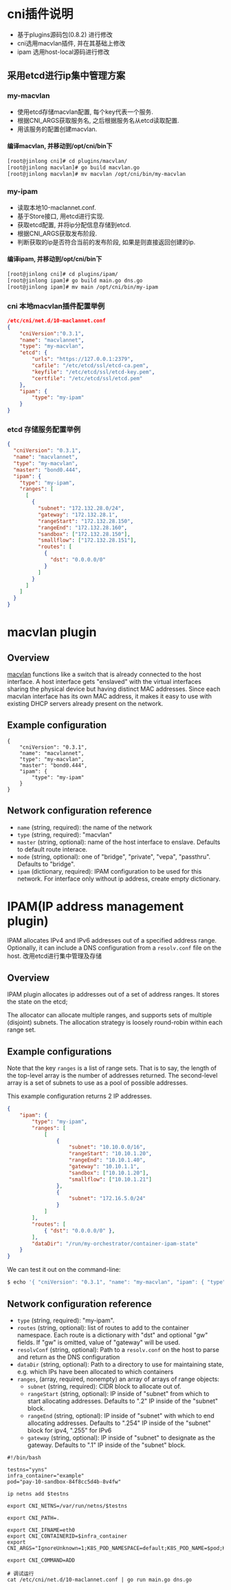 # cni插件说明
* 基于plugins源码包(0.8.2) 进行修改
* cni选用macvlan插件, 并在其基础上修改
* ipam 选用host-local源码进行修改

## 采用etcd进行ip集中管理方案
### my-macvlan
* 使用etcd存储macvlan配置, 每个key代表一个服务.
* 根据CNI_ARGS获取服务名, 之后根据服务名从etcd读取配置.
* 用该服务的配置创建macvlan.

#### 编译macvlan, 并移动到/opt/cni/bin下
```bash
[root@jinlong cni]# cd plugins/macvlan/
[root@jinlong macvlan]# go build macvlan.go
[root@jinlong macvlan]# mv macvlan /opt/cni/bin/my-macvlan
```

### my-ipam
* 读取本地10-maclannet.conf.
* 基于Store接口, 用etcd进行实现.
* 获取etcd配置, 并将ip分配信息存储到etcd.
* 根据CNI_ARGS获取发布阶段.
* 判断获取的ip是否符合当前的发布阶段, 如果是则直接返回创建的ip.

#### 编译ipam, 并移动到/opt/cni/bin下
```bash
[root@jinlong cni]# cd plugins/ipam/
[root@jinlong ipam]# go build main.go dns.go
[root@jinlong ipam]# mv main /opt/cni/bin/my-ipam
```

### cni 本地macvlan插件配置举例
```json
/etc/cni/net.d/10-maclannet.conf
{
    "cniVersion":"0.3.1",
    "name": "macvlannet",
    "type": "my-macvlan",
    "etcd": {
        "urls": "https://127.0.0.1:2379",
        "cafile": "/etc/etcd/ssl/etcd-ca.pem",
        "keyfile": "/etc/etcd/ssl/etcd-key.pem",
        "certfile": "/etc/etcd/ssl/etcd.pem"
    },
    "ipam": {
        "type": "my-ipam"
    }
}
```

### etcd 存储服务配置举例
```json
{
  "cniVersion": "0.3.1",
  "name": "macvlannet",
  "type": "my-macvlan",
  "master": "bond0.444",
  "ipam": {
    "type": "my-ipam",
    "ranges": [
      [
        {
          "subnet": "172.132.28.0/24",
          "gateway": "172.132.28.1",
          "rangeStart": "172.132.28.150",
          "rangeEnd": "172.132.28.160",
          "sandbox": ["172.132.28.150"],
          "smallflow": ["172.132.28.151"],
          "routes": [
            {
              "dst": "0.0.0.0/0"
            }
          ]
        }
      ]
    ]
  }
}
```



# macvlan plugin

## Overview

[macvlan](http://backreference.org/2014/03/20/some-notes-on-macvlanmacvtap/) functions like a switch that is already connected to the host interface.
A host interface gets "enslaved" with the virtual interfaces sharing the physical device but having distinct MAC addresses.
Since each macvlan interface has its own MAC address, it makes it easy to use with existing DHCP servers already present on the network.

## Example configuration

```
{
	"cniVersion": "0.3.1",
	"name": "macvlannet",
	"type": "my-macvlan",
	"master": "bond0.444",
	"ipam": {
		"type": "my-ipam"
	}
}
```

## Network configuration reference

* `name` (string, required): the name of the network
* `type` (string, required): "macvlan"
* `master` (string, optional): name of the host interface to enslave. Defaults to default route interace.
* `mode` (string, optional): one of "bridge", "private", "vepa", "passthru". Defaults to "bridge".
* `ipam` (dictionary, required): IPAM configuration to be used for this network. For interface only without ip address, create empty dictionary.




# IPAM(IP address management plugin)

IPAM allocates IPv4 and IPv6 addresses out of a specified address range. Optionally,
it can include a DNS configuration from a `resolv.conf` file on the host.
改用etcd进行集中管理及存储

## Overview

IPAM plugin allocates ip addresses out of a set of address ranges.
It stores the state on the etcd;

The allocator can allocate multiple ranges, and supports sets of multiple (disjoint)
subnets. The allocation strategy is loosely round-robin within each range set.

## Example configurations

Note that the key `ranges` is a list of range sets. That is to say, the length
of the top-level array is the number of addresses returned. The second-level
array is a set of subnets to use as a pool of possible addresses.

This example configuration returns 2 IP addresses.

```json
{
	"ipam": {
		"type": "my-ipam",
		"ranges": [
			[
				{
					"subnet": "10.10.0.0/16",
					"rangeStart": "10.10.1.20",
					"rangeEnd": "10.10.1.40",
					"gateway": "10.10.1.1",
					"sandbox": ["10.10.1.20"],
					"smallflow": ["10.10.1.21"]
				},
				{
					"subnet": "172.16.5.0/24"
				}
			]
		],
		"routes": [
			{ "dst": "0.0.0.0/0" },
		],
		"dataDir": "/run/my-orchestrator/container-ipam-state"
	}
}
```

We can test it out on the command-line:

```bash
$ echo '{ "cniVersion": "0.3.1", "name": "my-macvlan", "ipam": { "type": "my-ipam", "ranges": [ [{"subnet": "203.0.113.0/24"}], [{"subnet": "2001:db8:1::/64"}]], "dataDir": "/tmp/cni-example"  } }' | CNI_COMMAND=ADD CNI_CONTAINERID=example CNI_NETNS=/dev/null CNI_IFNAME=dummy0 CNI_PATH=. go run main.go dns.go

```

## Network configuration reference

* `type` (string, required): "my-ipam".
* `routes` (string, optional): list of routes to add to the container namespace. Each route is a dictionary with "dst" and optional "gw" fields. If "gw" is omitted, value of "gateway" will be used.
* `resolvConf` (string, optional): Path to a `resolv.conf` on the host to parse and return as the DNS configuration
* `dataDir` (string, optional): Path to a directory to use for maintaining state, e.g. which IPs have been allocated to which containers
* `ranges`, (array, required, nonempty) an array of arrays of range objects:
	* `subnet` (string, required): CIDR block to allocate out of.
	* `rangeStart` (string, optional): IP inside of "subnet" from which to start allocating addresses. Defaults to ".2" IP inside of the "subnet" block.
	* `rangeEnd` (string, optional): IP inside of "subnet" with which to end allocating addresses. Defaults to ".254" IP inside of the "subnet" block for ipv4, ".255" for IPv6
	* `gateway` (string, optional): IP inside of "subnet" to designate as the gateway. Defaults to ".1" IP inside of the "subnet" block.




```
#!/bin/bash

testns="yyns"
infra_container="example"
pod="pay-10-sandbox-84f8cc5d4b-8v4fw"

ip netns add $testns

export CNI_NETNS=/var/run/netns/$testns

export CNI_PATH=.

export CNI_IFNAME=eth0
export CNI_CONTAINERID=$infra_container
export CNI_ARGS="IgnoreUnknown=1;K8S_POD_NAMESPACE=default;K8S_POD_NAME=$pod;K8S_POD_INFRA_CONTAINER_ID=$infra_container"

export CNI_COMMAND=ADD

# 调试运行
cat /etc/cni/net.d/10-maclannet.conf | go run main.go dns.go
```
